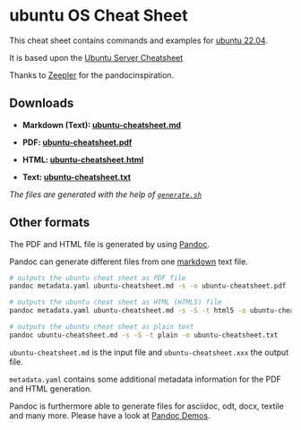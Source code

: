 # ubuntu OS Cheat Sheet

This cheat sheet contains commands and examples for [ubuntu 22.04](https://www.ubuntu.com/).

It is based upon the [Ubuntu Server Cheatsheet](https://assets.ubuntu.com/v1/3bd0daaf-Ubuntu%20Server%20CLI%20cheat%20sheet%202024%20v6.pdf?)

Thanks to [Zeepler](https://github.com/Jeeppler/qubes-cheatsheet) for the pandocinspiration.

## Downloads

- **Markdown (Text): [ubuntu-cheatsheet.md](https://github.com/ubuntupunk/ubuntu-cheatsheet/blob/master/ubuntu-cheatsheet.md)**

- **PDF: [ubuntu-cheatsheet.pdf](https://github.com/ubuntupunk/ubuntu-cheatsheet/raw/master/ubuntu-cheatsheet.pdf)**

- **HTML: [ubuntu-cheatsheet.html](https://htmlpreview.github.io/?https://github.com/ubuntupunk/ubuntu-cheatsheet/blob/master/ubuntu-cheatsheet.html)**

- **Text: [ubuntu-cheatsheet.txt](https://github.com/ubuntupunk/ubuntu-cheatsheet/raw/master/ubuntu-cheatsheet.txt)**

*The files are generated with the help of [`generate.sh`](https://github.com/ubuntupunk/ubuntu-cheatsheet/blob/master/generate.sh)*

## Other formats

The PDF and HTML file is generated by using [Pandoc](http://pandoc.org/).

Pandoc can generate different files from one [markdown](http://daringfireball.net/projects/markdown/) text file.


```bash
# outputs the ubuntu cheat sheet as PDF file
pandoc metadata.yaml ubuntu-cheatsheet.md -s -o ubuntu-cheatsheet.pdf

# outputs the ubuntu cheat sheet as HTML (HTML5) file
pandoc metadata.yaml ubuntu-cheatsheet.md -s -S -t html5 -o ubuntu-cheatsheet.html

# outputs the ubuntu cheat sheet as plain text
pandoc ubuntu-cheatsheet.md -s -S -t plain -o ubuntu-cheatsheet.txt
```

`ubuntu-cheatsheet.md` is the input file and `ubuntu-cheatsheet.xxx` the output file.

`metadata.yaml` contains some additional metadata information for the PDF and HTML generation.

Pandoc is furthermore able to generate files for asciidoc, odt, docx, textile and many more. Please have a look at [Pandoc Demos](http://pandoc.org/demos.html).
